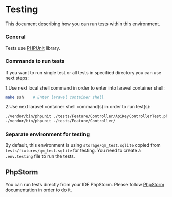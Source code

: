 # Testing
This document describing how you can run tests within this environment.

### General
Tests use [PHPUnit](https://phpunit.de/) library.

### Commands to run tests

If you want to run single test or all tests in specified directory you can use next steps:

1.Use next local shell command in order to enter into laravel container shell:
```bash
make ssh    # Enter laravel container shell
```
2.Use next laravel container shell command(s) in order to run test(s):
```bash
./vendor/bin/phpunit ./tests/Feature/Controller/ApiKeyControllerTest.php  # Just this single test class
./vendor/bin/phpunit ./tests/Feature/Controller/                          # All tests in this directory
```

### Separate environment for testing
By default, this environment is using `storage/qm_test.sqlite` copied from `tests/fixtures/qm_test.sqlite` for testing.
You need to create a `.env.testing` file to run the tests.


## PhpStorm
You can run tests directly from your IDE PhpStorm. Please follow [PhpStorm](phpstorm.md) documentation in order to do it.
